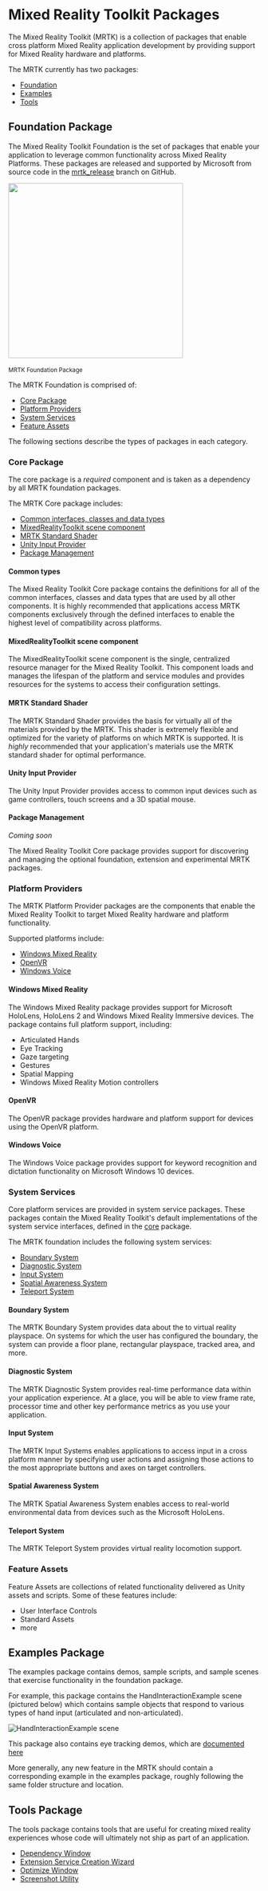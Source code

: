 # Mixed Reality Toolkit Packages

The Mixed Reality Toolkit (MRTK) is a collection of packages that enable cross platform Mixed Reality application development by providing support for Mixed Reality hardware and platforms.

The MRTK currently has two packages:

- [Foundation](#foundation-package)
- [Examples](#examples-package)
- [Tools](#tools-package)

## Foundation Package

The Mixed Reality Toolkit Foundation is the set of packages that enable your application to leverage common functionality across Mixed Reality Platforms. These packages are released and supported by Microsoft from source code in the [mrtk_release](https://github.com/Microsoft/MixedRealityToolkit-Unity/tree/mrtk_release) branch on GitHub.

<img src="../../Documentation/Images/Input/MRTK_Package_Foundation.png" width="350px" style="display:block;"><br/>
<sup>MRTK Foundation Package</sup>

The MRTK Foundation is comprised of:

- [Core Package](#core-package)
- [Platform Providers](#platform-providers)
- [System Services](#system-services)
- [Feature Assets](#feature-assets)

The following sections describe the types of packages in each category.

### Core Package

The core package is a _required_ component and is taken as a dependency by all MRTK foundation packages.

The MRTK Core package includes:

- [Common interfaces, classes and data types](#common-types)
- [MixedRealityToolkit scene component](#mixedrealitytoolkit-scene-component)
- [MRTK Standard Shader](#mrtk-standard-shader)
- [Unity Input Provider](#unity-input-provider)
- [Package Management](#package-management)

#### Common types

The Mixed Reality Toolkit Core package contains the definitions for all of the common interfaces, classes and data types that are used by all other components. It is highly recommended that applications access MRTK components exclusively through the defined interfaces to enable the highest level of compatibility across platforms.

#### MixedRealityToolkit scene component

The MixedRealityToolkit scene component is the single, centralized resource manager for the Mixed Reality Toolkit. This component loads and manages the lifespan of the platform and service modules and provides resources for the systems to access their configuration settings. 

#### MRTK Standard Shader

The MRTK Standard Shader provides the basis for virtually all of the materials provided by the MRTK. This shader is extremely flexible and optimized for the variety of platforms on which MRTK is supported. It is _highly_ recommended that your application's materials use the MRTK standard shader for optimal performance.

#### Unity Input Provider

The Unity Input Provider provides access to common input devices such as game controllers, touch screens and a 3D spatial mouse.

#### Package Management

_Coming soon_

The Mixed Reality Toolkit Core package provides support for discovering and managing the optional foundation, extension and experimental MRTK packages.

### Platform Providers

The MRTK Platform Provider packages are the components that enable the Mixed Reality Toolkit to target Mixed Reality hardware and platform functionality.

Supported platforms include:

- [Windows Mixed Reality](#windows-mixed-reality)
- [OpenVR](#openvr)
- [Windows Voice](#windows-voice)

#### Windows Mixed Reality

The Windows Mixed Reality package provides support for Microsoft HoloLens, HoloLens 2 and Windows Mixed Reality Immersive devices. The package contains full platform support, including:

- Articulated Hands
- Eye Tracking
- Gaze targeting
- Gestures
- Spatial Mapping
- Windows Mixed Reality Motion controllers

#### OpenVR

The OpenVR package provides hardware and platform support for devices using the OpenVR platform.

#### Windows Voice

The Windows Voice package provides support for keyword recognition and dictation functionality on Microsoft Windows 10 devices.

### System Services

Core platform services are provided in system service packages. These packages contain the Mixed Reality Toolkit's default implementations of the system service interfaces, defined in the [core](#core-package) package.

The MRTK foundation includes the following system services:

- [Boundary System](#boundary-system)
- [Diagnostic System](#diagnostic-system)
- [Input System](#input-system)
- [Spatial Awareness System](#spatial-awareness-system)
- [Teleport System](#teleport-system)

#### Boundary System

The MRTK Boundary System provides data about the to virtual reality playspace. On systems for which the user has configured the boundary, the system can provide a floor plane, rectangular playspace, tracked area, and more.

#### Diagnostic System

The MRTK Diagnostic System provides real-time performance data within your application experience. At a glace, you will be able to view frame rate, processor time and other key performance metrics as you use your application.

#### Input System

The MRTK Input Systems enables applications to access input in a cross platform manner by specifying user actions and assigning those actions to the most appropriate buttons and axes on target controllers.

#### Spatial Awareness System

The MRTK Spatial Awareness System enables access to real-world environmental data from devices such as the Microsoft HoloLens.

#### Teleport System

The MRTK Teleport System provides virtual reality locomotion support.

### Feature Assets

Feature Assets are collections of related functionality delivered as Unity assets and scripts. Some of these features include:

- User Interface Controls
- Standard Assets
- more

## Examples Package

The examples package contains demos, sample scripts, and sample scenes that exercise functionality in the foundation package.

For example, this package contains the HandInteractionExample scene (pictured below) which contains sample objects
that respond to various types of hand input (articulated and non-articulated).

![HandInteractionExample scene](../Images/MRTK_Examples.png)

This package also contains eye tracking demos, which are [documented here](../EyeTracking/EyeTracking_ExamplesOverview.md)

More generally, any new feature in the MRTK should contain a corresponding example in the examples package, roughly following
the same folder structure and location.

## Tools Package

The tools package contains tools that are useful for creating mixed reality experiences whose code will ultimately not
ship as part of an application.

- [Dependency Window](../Tools/DependencyWindow.md)
- [Extension Service Creation Wizard](../Tools/ExtensionServiceCreationWizard.md)
- [Optimize Window](../Tools/OptimizeWindow.md)
- [Screenshot Utility](../Tools/ScreenshotUtility.md)
